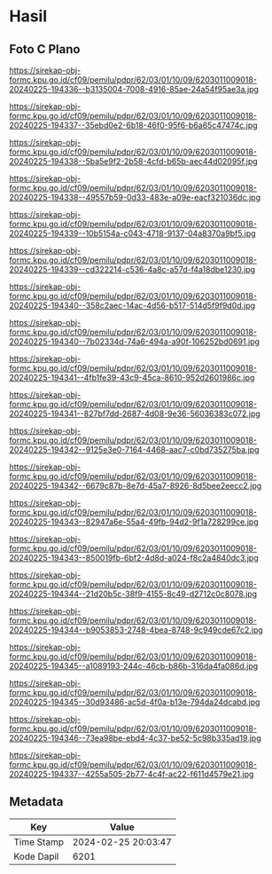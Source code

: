 # Hasil

## Foto C Plano

https://sirekap-obj-formc.kpu.go.id/cf09/pemilu/pdpr/62/03/01/10/09/6203011009018-20240225-194336--b3135004-7008-4916-85ae-24a54f95ae3a.jpg

https://sirekap-obj-formc.kpu.go.id/cf09/pemilu/pdpr/62/03/01/10/09/6203011009018-20240225-194337--35ebd0e2-6b18-46f0-95f6-b6a65c47474c.jpg

https://sirekap-obj-formc.kpu.go.id/cf09/pemilu/pdpr/62/03/01/10/09/6203011009018-20240225-194338--5ba5e9f2-2b58-4cfd-b65b-aec44d02095f.jpg

https://sirekap-obj-formc.kpu.go.id/cf09/pemilu/pdpr/62/03/01/10/09/6203011009018-20240225-194338--49557b59-0d33-483e-a09e-eacf321036dc.jpg

https://sirekap-obj-formc.kpu.go.id/cf09/pemilu/pdpr/62/03/01/10/09/6203011009018-20240225-194339--10b5154a-c043-4718-9137-04a8370a9bf5.jpg

https://sirekap-obj-formc.kpu.go.id/cf09/pemilu/pdpr/62/03/01/10/09/6203011009018-20240225-194339--cd322214-c536-4a8c-a57d-f4a18dbe1230.jpg

https://sirekap-obj-formc.kpu.go.id/cf09/pemilu/pdpr/62/03/01/10/09/6203011009018-20240225-194340--358c2aec-14ac-4d56-b517-514d5f9f9d0d.jpg

https://sirekap-obj-formc.kpu.go.id/cf09/pemilu/pdpr/62/03/01/10/09/6203011009018-20240225-194340--7b02334d-74a6-494a-a90f-106252bd0691.jpg

https://sirekap-obj-formc.kpu.go.id/cf09/pemilu/pdpr/62/03/01/10/09/6203011009018-20240225-194341--4fb1fe39-43c9-45ca-8610-952d2601986c.jpg

https://sirekap-obj-formc.kpu.go.id/cf09/pemilu/pdpr/62/03/01/10/09/6203011009018-20240225-194341--827bf7dd-2687-4d08-9e36-56036383c072.jpg

https://sirekap-obj-formc.kpu.go.id/cf09/pemilu/pdpr/62/03/01/10/09/6203011009018-20240225-194342--9125e3e0-7164-4468-aac7-c0bd735275ba.jpg

https://sirekap-obj-formc.kpu.go.id/cf09/pemilu/pdpr/62/03/01/10/09/6203011009018-20240225-194342--6679c87b-8e7d-45a7-8926-8d5bee2eecc2.jpg

https://sirekap-obj-formc.kpu.go.id/cf09/pemilu/pdpr/62/03/01/10/09/6203011009018-20240225-194343--82947a6e-55a4-49fb-94d2-9f1a728299ce.jpg

https://sirekap-obj-formc.kpu.go.id/cf09/pemilu/pdpr/62/03/01/10/09/6203011009018-20240225-194343--850019fb-6bf2-4d8d-a024-f8c2a4840dc3.jpg

https://sirekap-obj-formc.kpu.go.id/cf09/pemilu/pdpr/62/03/01/10/09/6203011009018-20240225-194344--21d20b5c-38f9-4155-8c49-d2712c0c8078.jpg

https://sirekap-obj-formc.kpu.go.id/cf09/pemilu/pdpr/62/03/01/10/09/6203011009018-20240225-194344--b9053853-2748-4bea-8748-9c949cde67c2.jpg

https://sirekap-obj-formc.kpu.go.id/cf09/pemilu/pdpr/62/03/01/10/09/6203011009018-20240225-194345--a1089193-244c-46cb-b86b-316da4fa086d.jpg

https://sirekap-obj-formc.kpu.go.id/cf09/pemilu/pdpr/62/03/01/10/09/6203011009018-20240225-194345--30d93486-ac5d-4f0a-b13e-794da24dcabd.jpg

https://sirekap-obj-formc.kpu.go.id/cf09/pemilu/pdpr/62/03/01/10/09/6203011009018-20240225-194346--73ea98be-ebd4-4c37-be52-5c98b335ad19.jpg

https://sirekap-obj-formc.kpu.go.id/cf09/pemilu/pdpr/62/03/01/10/09/6203011009018-20240225-194337--4255a505-2b77-4c4f-ac22-f611d4579e21.jpg


## Metadata

| Key        | Value               |
| ---------- | ------------------- |
| Time Stamp | 2024-02-25 20:03:47 |
| Kode Dapil | 6201                |



